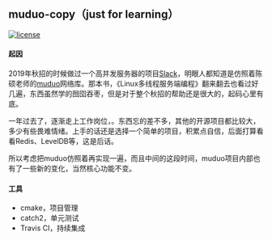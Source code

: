 ## muduo-copy（just for learning）

 [![license](https://img.shields.io/github/license/mashape/apistatus.svg)](https://opensource.org/licenses/MIT)

#### 起因

2019年秋招的时候做过一个高并发服务器的项目[Slack](https://github.com/plantree/Slack)，明眼人都知道是仿照着陈硕老师的[muduo](https://github.com/chenshuo/muduo/tree/master/muduo/)网络库。那本书，《Linux多线程服务端编程》翻来翻去也看过好几遍，东西虽然学的囫囵吞枣，但是对于整个秋招的帮助还是很大的，起码心里有底。

一年过去了，逐渐走上工作岗位，。东西忘的差不多，其他的开源项目都比较大，多少有些畏难情绪。上手的话还是选择一个简单的项目，积累点自信，后面打算看看Redis、LevelDB等，这是后话。

所以考虑把muduo仿照着再实现一遍，而且中间的这段时间，muduo项目内部也有了一些新的变化，当然核心功能不变。

#### 工具

- cmake，项目管理
- catch2，单元测试
- Travis CI，持续集成

